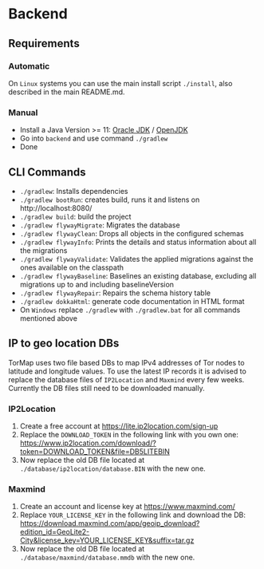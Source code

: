 # Backend

## Requirements

### Automatic

On `Linux` systems you can use the main install script `./install`, also described in the main README.md.

### Manual

- Install a Java Version >= 11: [Oracle JDK](https://www.oracle.com/java/technologies/javase-downloads.html)
  / [OpenJDK](https://openjdk.java.net/install/index.html)
- Go into `backend` and use command `./gradlew`
- Done

## CLI Commands

- `./gradlew`: Installs dependencies
- `./gradlew bootRun`:  creates build, runs it and listens on http://localhost:8080/
- `./gradlew build`: build the project
- `./gradlew flywayMigrate`: Migrates the database
- `./gradlew flywayClean`: Drops all objects in the configured schemas
- `./gradlew flywayInfo`: Prints the details and status information about all the migrations
- `./gradlew flywayValidate`: Validates the applied migrations against the ones available on the classpath
- `./gradlew flywayBaseline`: Baselines an existing database, excluding all migrations up to and including baselineVersion
- `./gradlew flywayRepair`: Repairs the schema history table
- `./gradlew dokkaHtml`: generate code documentation in HTML format
- On `Windows` replace `./gradlew` with `./gradlew.bat` for all commands mentioned above

## IP to geo location DBs

TorMap uses two file based DBs to map IPv4 addresses of Tor nodes to latitude and longitude values. To use the latest IP records it is advised to replace the database files of `IP2Location` and `Maxmind` every few weeks.
Currently the DB files still need to be downloaded manually.

### IP2Location

1. Create a free account at https://lite.ip2location.com/sign-up
2. Replace the `DOWNLOAD_TOKEN` in the following link with you own one:
   https://www.ip2location.com/download/?token=DOWNLOAD_TOKEN&file=DB5LITEBIN
3. Now replace the old DB file located at `./database/ip2location/database.BIN` with the new one.

### Maxmind

1. Create an account and license key at https://www.maxmind.com/
2. Replace `YOUR_LICENSE_KEY` in the following link and download the DB:
   https://download.maxmind.com/app/geoip_download?edition_id=GeoLite2-City&license_key=YOUR_LICENSE_KEY&suffix=tar.gz
3. Now replace the old DB file located at `./database/maxmind/database.mmdb` with the new one.
